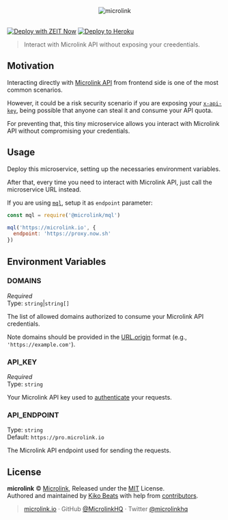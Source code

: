 <div align="center">
  <img src="https://cdn.microlink.io/banner/proxy.png" alt="microlink">
  <br><br>
</div>

[![Deploy with ZEIT Now](https://zeit.co/button)](https://zeit.co/new/project?template=https://github.com/microlinkhq/proxy)
[![Deploy to Heroku](https://www.herokucdn.com/deploy/button.svg)](https://heroku.com/deploy)

> Interact with Microlink API without exposing your creedentials.

## Motivation

Interacting directly with [Microlink API](https://microlink.io/docs/api/getting-started/overview) from frontend side is one of the most common scenarios.

However, it could be a risk security scenario if you are exposing your [`x-api-key`](https://microlink.io/docs/api/api-basics/authentication), being possible that anyone can steal it and consume your API quota.

For preventing that, this tiny microservice allows you interact with Microlink API without compromising your credentials.

## Usage

Deploy this microservice, setting up the necessaries environment variables.

After that, every time you need to interact with Microlink API, just call the microservice URL instead.

If you are using [`mql`](https://github.com/microlinkhq/mql), setup it as `endpoint` parameter:

```js
const mql = require('@microlink/mql')

mql('https://microlink.io', {
  endpoint: 'https://proxy.now.sh'
})
```

## Environment Variables

### DOMAINS

*Required*</br>
Type: `string`|`string[]`

The list of allowed domains authorized to consume your Microlink API credentials.

Note domains should be provided in the [URL.origin](https://developer.mozilla.org/en-US/docs/Web/API/URL/origin) format (e.g., `'https://example.com'`).

### API_KEY

*Required*</br>
Type: `string`

Your Microlink API key used to [authenticate](https://microlink.io/docs/api/api-basics/authentication) your requests.

### API_ENDPOINT

Type: `string`</br>
Default: `https://pro.microlink.io`

The Microlink API endpoint used for sending the requests.

## License

**microlink** © [Microlink](https://microlink.io), Released under the [MIT](https://github.com/microlinkhq/proxy/blob/master/LICENSE.md) License.<br>
Authored and maintained by [Kiko Beats](https://kikobeats.com) with help from [contributors](https://github.com/microlinkhq/proxy/contributors).

> [microlink.io](https://microlink.io) · GitHub [@MicrolinkHQ](https://github.com/microlinkhq) · Twitter [@microlinkhq](https://twitter.com/microlinkhq)
